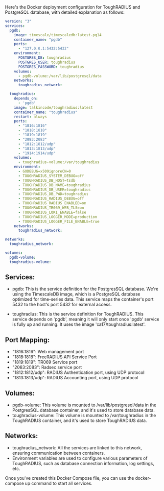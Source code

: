Here's the Docker deployment configuration for ToughRADIUS and PostgreSQL database, with detailed explanation as follows:

```yaml
version: "3"
services:
  pgdb:
    image: timescale/timescaledb:latest-pg14
    container_name: "pgdb"
    ports:
      - "127.0.0.1:5432:5432"
    environment:
      POSTGRES_DB: toughradius
      POSTGRES_USER: toughradius
      POSTGRES_PASSWORD: toughradius
    volumes:
      - pgdb-volume:/var/lib/postgresql/data
    networks:
      toughradius_network:

  toughradius:
    depends_on:
      - 'pgdb'
    image: talkincode/toughradius:latest
    container_name: "toughradius"
    restart: always
    ports:
      - "1816:1816"
      - "1818:1818"
      - "1819:1819"
      - "2083:2083"
      - "1812:1812/udp"
      - "1813:1813/udp"
      - "1914:1914/udp"
    volumes:
      - toughradius-volume:/var/toughradius
    environment:
      - GODEBUG=x509ignoreCN=0
      - TOUGHRADIUS_SYSTEM_DEBUG=off
      - TOUGHRADIUS_DB_HOST=tsdb
      - TOUGHRADIUS_DB_NAME=toughradius
      - TOUGHRADIUS_DB_USER=toughradius
      - TOUGHRADIUS_DB_PWD=toughradius
      - TOUGHRADIUS_RADIUS_DEBUG=off
      - TOUGHRADIUS_RADIUS_ENABLED=on
      - TOUGHRADIUS_TR069_WEB_TLS=on
      - TOUGHRADIUS_LOKI_ENABLE=false
      - TOUGHRADIUS_LOGGER_MODE=production
      - TOUGHRADIUS_LOGGER_FILE_ENABLE=true
    networks:
      toughradius_network:

networks:
  toughradius_network:

volumes:
  pgdb-volume:
  toughradius-volume:
```

## Services:

* pgdb: This is the service definition for the PostgresSQL database. We're using the TimescaleDB image, which is a PostgreSQL database optimized for time-series data. This service maps the container's port 5432 to the host's port 5432 for external access.

* toughradius: This is the service definition for ToughRADIUS. This service depends on 'pgdb', meaning it will only start once 'pgdb' service is fully up and running. It uses the image 'ca17/toughradius:latest'.

## Port Mapping:

* "1816:1816": Web management port
* "1818:1818": FreeRADIUS API Service Port
* "1819:1819": TR069 Service port
* "2083:2083": Radsec service port
* "1812:1812/udp": RADIUS Authentication port, using UDP protocol
* "1813:1813/udp": RADIUS Accounting port, using UDP protocol

## Volumes:

* pgdb-volume: This volume is mounted to /var/lib/postgresql/data in the PostgresSQL database container, and it's used to store database data.
* toughradius-volume: This volume is mounted to /var/toughradius in the ToughRADIUS container, and it's used to store ToughRADIUS data.

##  Networks:

* toughradius_network: All the services are linked to this network, ensuring communication between containers.
* Environment variables are used to configure various parameters of ToughRADIUS, such as database connection information, log settings, etc.

Once you've created this Docker Compose file, you can use the docker-compose up command to start all services.